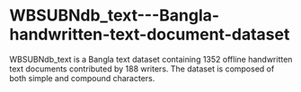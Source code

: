 # WBSUBNdb_text---Bangla-handwritten-text-document-dataset
WBSUBNdb_text is a Bangla text dataset containing 1352 offline handwritten text documents contributed by 188 writers. The dataset is composed of both simple and compound characters.
